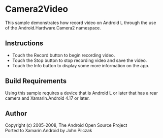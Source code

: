 Camera2Video
==================
This sample demonstrates how record video on Android L through the use of the Android.Hardware.Camera2 namespace.

Instructions
------------

* Touch the Record button to begin recording video.
* Touch the Stop button to stop recording video and save the video.
* Touch the Info button to display some more information on the app.

Build Requirements
------------------
Using this sample requires a device that is Android L or later that has a rear camera and Xamarin.Android 4.17 or later.

Author
------
Copyright (c) 2005-2008, The Android Open Source Project  
Ported to Xamarin.Android by John Pilczak
